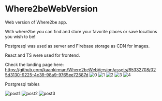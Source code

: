 # Where2beWebVersion
Web version of Where2be app.

With where2be you can find and store your favorite places or save locations you wish to be!

Postgresql was used as server and Firebase storage as CDN for images.

React and TS were used for frontend.


Check the landing page here:
https://github.com/kaankirman/Where2beWebVersion/assets/65332708/025d3130-9225-4c39-98a9-9765ee72587d
![0](https://github.com/kaankirman/Where2beWebVersion/assets/65332708/06af8beb-ffdb-4c32-8688-47f6c402a6ea)
![1](https://github.com/kaankirman/Where2beWebVersion/assets/65332708/c642ba2b-c2c5-48c4-8e85-abbddb0f191e)
![2](https://github.com/kaankirman/Where2beWebVersion/assets/65332708/a1006121-b6d7-4c76-abc0-c0244a5f4205)
![3](https://github.com/kaankirman/Where2beWebVersion/assets/65332708/65957e75-fc90-4dbf-a890-0efe25dab7fd)
![4](https://github.com/kaankirman/Where2beWebVersion/assets/65332708/f04ad895-9b98-488d-b5d3-f70f5602578a)

Postgresql tables

![post1](https://github.com/kaankirman/Where2beWebVersion/assets/65332708/78b7a171-0010-4604-a083-38153791213c)
![post2](https://github.com/kaankirman/Where2beWebVersion/assets/65332708/1b25ddd9-6b1c-454b-80e2-3e1cc92cc3b0)
![post3](https://github.com/kaankirman/Where2beWebVersion/assets/65332708/a2ce264a-54da-4b0d-b81e-b84486801ff2)

